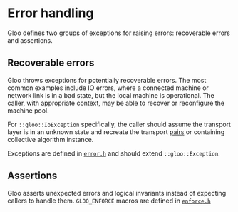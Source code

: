 # Error handling
Gloo defines two groups of exceptions for raising errors: recoverable errors and
assertions.

## Recoverable errors
Gloo throws exceptions for potentially recoverable errors. The most common
examples include IO errors, where a connected machine or network link is
in a bad state, but the local machine is operational. The caller, with
appropriate context, may be able to recover or reconfigure the machine pool.

For `::gloo::IoException` specifically, the caller should assume the
transport layer is in an unknown state and recreate the transport
[pairs](../gloo/transport/pair.h) or containing collective algorithm instance.

Exceptions are defined in [`error.h`](../gloo/common/error.h) and should
extend `::gloo::Exception`.

## Assertions
Gloo asserts unexpected errors and logical invariants instead of expecting
callers to handle them. `GLOO_ENFORCE` macros are defined in
[`enforce.h`](../gloo/common/enforce.h)
